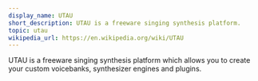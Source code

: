 ```yaml
---
display_name: UTAU
short_description: UTAU is a freeware singing synthesis platform.
topic: utau
wikipedia_url: https://en.wikipedia.org/wiki/UTAU
---
```

UTAU is a freeware singing synthesis platform which allows you to create your custom voicebanks, synthesizer engines and plugins.
